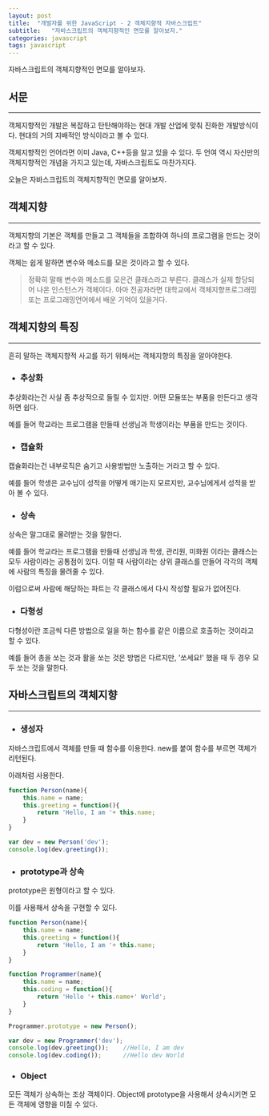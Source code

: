 ```yaml
---
layout: post
title:  "개발자를 위한 JavaScript - 2 객체지향적 자바스크립트"
subtitle:   "자바스크립트의 객체지향적인 면모를 알아보자."
categories: javascript
tags: javascript
---
```


자바스크립트의 객체지향적인 면모를 알아보자.

## 서문
---

객체지향적인 개발은 복잡하고 탄탄해야하는 현대 개발 산업에 맞춰 진화한 개발방식이다. 현대의 거의 지배적인 방식이라고 볼 수 있다.

객체지향적인 언어라면 이미 Java, C++등을 알고 있을 수 있다. 두 언여 역시 자신만의 객체지향적인 개념을 가지고 있는데, 자바스크립트도 마찬가지다.

오늘은 자바스크립트의 객체지향적인 면모를 알아보자.

## 객체지향
---

객체지향의 기본은 객체를 만들고 그 객체들을 조합하여 하나의 프로그램을 만드는 것이라고 할 수 있다.

객체는 쉽게 말하면 변수와 메소드를 모은 것이라고 할 수 있다. 

> 정확히 말해 변수와 메소드를 모은건 클래스라고 부른다. 클래스가 실제 할당되어 나온 인스턴스가 객체이다. 
> 아마 전공자라면 대학교에서 객체지향프로그래밍또는 프로그래밍언어에서 배운 기억이 있을거다.

## 객체지향의 특징
---
흔히 말하는 객체지향적 사고를 하기 위해서는 객체지향의 특징을 알아야한다.

- ### 추상화

추상화라는건 사실 좀 추상적으로 들릴 수 있지만. 어떤 모듈또는 부품을 만든다고 생각하면 쉽다.

예를 들어 학교라는 프로그램을 만들때 선생님과 학생이라는 부품을 만드는 것이다.

- ### 캡슐화

캡슐화라는건 내부로직은 숨기고 사용방법만 노출하는 거라고 할 수 있다. 

예를 들어 학생은 교수님이 성적을 어떻게 매기는지 모르지만, 교수님에게서 성적을 받아 볼 수 있다.

- ### 상속

상속은 말그대로 물려받는 것을 말한다.

예를 들어 학교라는 프로그램을 만들때 선생님과 학생, 관리원, 미화원 이라는 클래스는 모두 사람이라는 공통점이 있다. 이럴 때 사람이라는 상위 클래스를 만들어 각각의 객체에 사람의 특징을 물려줄 수 있다.

이럼으로써 사람에 해당하는 파트는 각 클래스에서 다시 작성할 필요가 없어진다.

- ### 다형성

다형성이란 조금씩 다른 방법으로 일을 하는 함수를 같은 이름으로 호출하는 것이라고 할 수 있다.

예를 들어 총을 쏘는 것과 활을 쏘는 것은 방법은 다르지만, '쏘세요!' 했을 때 두 경우 모두 쏘는 것을 말한다.

## 자바스크립트의 객체지향
---

- ### 생성자

자바스크립트에서 객체를 만들 때 함수를 이용한다. new를 붙여 함수를 부르면 객체가 리턴된다.

아래처럼 사용한다.

```js
function Person(name){
    this.name = name;
    this.greeting = function(){
        return 'Hello, I am '+ this.name;
    }
}

var dev = new Person('dev');
console.log(dev.greeting());
```

- ### prototype과 상속

prototype은 원형이라고 할 수 있다.

이를 사용해서 상속을 구현할 수 있다.

```js
function Person(name){
    this.name = name;
    this.greeting = function(){
        return 'Hello, I am '+ this.name;
    }
}

function Programmer(name){
    this.name = name;
    this.coding = function(){
    	return 'Hello '+ this.name+' World';
    }
}

Programmer.prototype = new Person();

var dev = new Programmer('dev');
console.log(dev.greeting());    //Hello, I am dev
console.log(dev.coding());      //Hello dev World
```

- ### Object

모든 객체가 상속하는 조상 객체이다. Object에 prototype을 사용해서 상속시키면 모든 객체에 영향을 미칠 수 있다.
